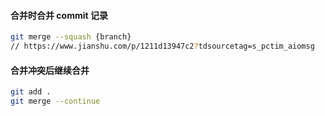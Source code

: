 #### 合并时合并 commit 记录

```bash
git merge --squash {branch}
// https://www.jianshu.com/p/1211d13947c2?tdsourcetag=s_pctim_aiomsg
```

#### 合并冲突后继续合并

```bash
git add .
git merge --continue
```

